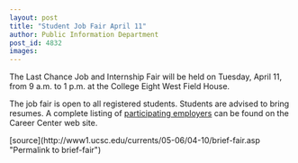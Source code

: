 ```yaml
---
layout: post
title: "Student Job Fair April 11"
author: Public Information Department
post_id: 4832
images:
---
```


<a name="content" id="content"></a>
<p>
  The Last Chance Job and Internship Fair will be held on Tuesday, April 11, from 9 a.m. to 1 p.m. at the College Eight West Field House.
</p>
<p>
  The job fair is open to all registered students. Students are advised to bring resumes. A complete listing of <a href="http://www2.ucsc.edu/careers/events/lcfair.html">participating employers</a> can be found on the Career Center web site.
</p>
[source](http://www1.ucsc.edu/currents/05-06/04-10/brief-fair.asp "Permalink to brief-fair")
